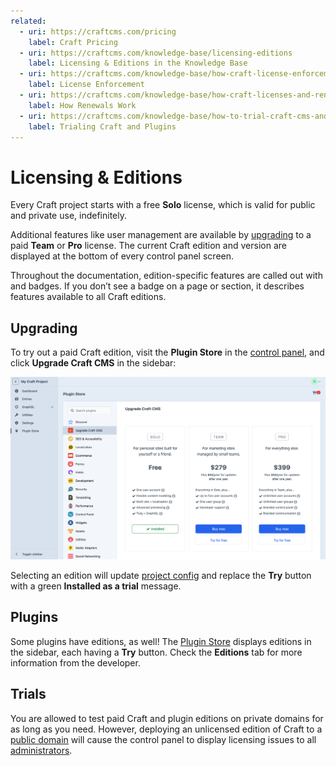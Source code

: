 ```yaml
---
related:
  - uri: https://craftcms.com/pricing
    label: Craft Pricing
  - uri: https://craftcms.com/knowledge-base/licensing-editions
    label: Licensing & Editions in the Knowledge Base
  - uri: https://craftcms.com/knowledge-base/how-craft-license-enforcement-works
    label: License Enforcement
  - uri: https://craftcms.com/knowledge-base/how-craft-licenses-and-renewals-work
    label: How Renewals Work
  - uri: https://craftcms.com/knowledge-base/how-to-trial-craft-cms-and-plugin-editions
    label: Trialing Craft and Plugins
---
```


# Licensing & Editions

Every Craft project starts with a free **Solo** license, which is valid for public and private use, indefinitely.

Additional features like user management are available by [upgrading](#upgrading) to a paid **Team** or **Pro** license. The current Craft edition and version are displayed at the bottom of every control panel screen.

Throughout the documentation, edition-specific features are called out with <Badge type="edition" text="Team" vertical="middle" /> and <Badge type="edition" text="Pro" vertical="middle" /> badges. If you don’t see a badge on a page or section, it describes features available to all Craft editions.

<See url="https://craftcms.com/pricing" label="Features & Pricing" description="Read more about pricing for Craft editions and services." />

## Upgrading

To try out a paid Craft edition, visit the **Plugin Store** in the [control panel](system/control-panel.md#plugin-store), and click **Upgrade Craft CMS** in the sidebar:

<BrowserShot url="https://my-project.ddev.site/admin/plugin-store" :link="false" caption="">
<img src="./images/craft-license-in-app-upgrade.png" alt="Screenshot of Craft’s in-app plugin store opened to the editions screen" />
</BrowserShot>

Selecting an edition will update [project config](system/project-config.md) and replace the **Try** button with a green **Installed as a trial** message.

## Plugins

Some plugins have editions, as well! The [Plugin Store](https://plugins.craftcms.com/) displays editions in the sidebar, each having a **Try** button. Check the **Editions** tab for more information from the developer.

## Trials

You are allowed to test paid Craft and plugin editions on private domains for as long as you need. However, deploying an unlicensed edition of Craft to a [public domain](kb:how-craft-license-enforcement-works#public-domains) will cause the control panel to display licensing issues to all [administrators](system/user-management.md#admin-accounts).

<See url="https://craftcms.com/knowledge-base/how-to-trial-craft-cms-and-plugin-editions" label="Craft CMS & Plugin Trials" description="Learn how to test and license paid Craft and plugin editions." />
